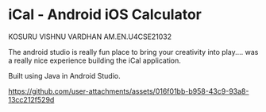 # iCal - Android iOS Calculator
KOSURU VISHNU VARDHAN 
AM.EN.U4CSE21032

The android studio is really fun place to bring your creativity into play.... 
was a really nice experience building the iCal application.

Built using Java in Android Studio.



https://github.com/user-attachments/assets/016f01bb-b958-43c9-93a8-13cc212f529d

